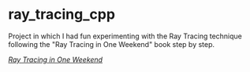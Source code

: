 # ray_tracing_cpp
Project in which I had fun experimenting with the Ray Tracing technique following the "Ray Tracing in One Weekend" book step by step. 


[_Ray Tracing in One Weekend_](https://raytracing.github.io/books/RayTracingInOneWeekend.html)
